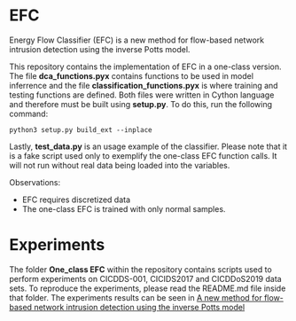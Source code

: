 # EFC

Energy Flow Classifier (EFC) is a new method for flow-based network intrusion detection using the inverse Potts model.

This repository contains the implementation of EFC in a one-class version. The file **dca_functions.pyx** contains
functions to be used in model inferrence and the file **classification_functions.pyx** is where training and testing functions are
defined. Both files were written in Cython language and therefore must be built using **setup.py**. To do this, run the following command:

`python3 setup.py build_ext --inplace`

Lastly, **test_data.py** is an usage example of the classifier. Please note that it is
a fake script used only to exemplify the one-class EFC function calls. It will not run without
real data being loaded into the variables.

Observations:
* EFC requires discretized data
* The one-class EFC is trained with only normal samples.


# Experiments

The folder **One_class EFC** within the repository contains scripts used to
perform experiments on CICDDS-001, CICIDS2017 and CICDDoS2019 data sets. To reproduce the experiments,
please read the README.md file inside that folder.
The experiments results can be seen in
[A new method for flow-based network intrusion
detection using the inverse Potts model](https://arxiv.org/pdf/1910.07266.pdf)
